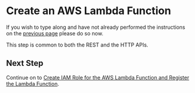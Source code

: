 # Create an AWS Lambda Function

If you wish to type along and have not already performed the instructions on the [previous page](README.md) please do so now.

This step is common to both the REST and the HTTP APIs.


## Next Step

Continue on to [Create IAM Role for the AWS Lambda Function and Register the Lambda Function](REGISTER.md).
